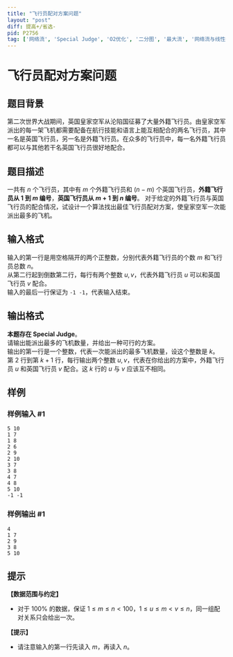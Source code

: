 ```yaml
---
title: "飞行员配对方案问题"
layout: "post"
diff: 提高+/省选-
pid: P2756
tag: ['网络流', 'Special Judge', 'O2优化', '二分图', '最大流', '网络流与线性规划 24 题']
---
```

# 飞行员配对方案问题
## 题目背景

第二次世界大战期间，英国皇家空军从沦陷国征募了大量外籍飞行员。由皇家空军派出的每一架飞机都需要配备在航行技能和语言上能互相配合的两名飞行员，其中一名是英国飞行员，另一名是外籍飞行员。在众多的飞行员中，每一名外籍飞行员都可以与其他若干名英国飞行员很好地配合。
## 题目描述

一共有 $n$ 个飞行员，其中有 $m$ 个外籍飞行员和 $(n - m)$ 个英国飞行员，**外籍飞行员从 $1$ 到 $m$ 编号**，**英国飞行员从 $m + 1$ 到 $n$ 编号**。 对于给定的外籍飞行员与英国飞行员的配合情况，试设计一个算法找出最佳飞行员配对方案，使皇家空军一次能派出最多的飞机。
## 输入格式

输入的第一行是用空格隔开的两个正整数，分别代表外籍飞行员的个数 $m$ 和飞行员总数 $n$。  
从第二行起到倒数第二行，每行有两个整数 $u, v$，代表外籍飞行员 $u$ 可以和英国飞行员 $v$ 配合。  
输入的最后一行保证为 `-1 -1`，代表输入结束。
## 输出格式

**本题存在 Special Judge**。  
请输出能派出最多的飞机数量，并给出一种可行的方案。  
输出的第一行是一个整数，代表一次能派出的最多飞机数量，设这个整数是 $k$。  
第 $2$ 行到第 $k + 1$ 行，每行输出两个整数 $u, v$，代表在你给出的方案中，外籍飞行员 $u$ 和英国飞行员 $v$ 配合。这 $k$ 行的 $u$ 与 $v$ 应该互不相同。
## 样例

### 样例输入 #1
```
5 10
1 7
1 8
2 6
2 9
2 10
3 7
3 8
4 7
4 8
5 10
-1 -1

```
### 样例输出 #1
```
4
1 7
2 9
3 8
5 10

```
## 提示

**【数据范围与约定】**

- 对于 $100\%$ 的数据，保证 $1 \leq m \leq n < 100$，$1 \leq u \leq m < v \leq n$，同一组配对关系只会给出一次。

**【提示】**

- 请注意输入的第一行先读入 $m$，再读入 $n$。
